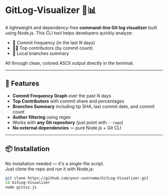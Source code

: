 # GitLog-Visualizer 🧠📊

A lightweight and dependency-free **command-line Git log visualizer** built using Node.js. This CLI tool helps developers quickly analyze:

- 🔁 Commit frequency (in the last _N_ days)
- 🧑‍💻 Top contributors (by commit count)
- 🌿 Local branches summary

All through clean, colored ASCII output directly in the terminal.

---

## 🚀 Features

- **Commit Frequency Graph** over the past _N_ days
- **Top Contributors** with commit share and percentages
- **Branches Summary** including tip SHA, last commit date, and commit count
- **Author filtering** using regex
- Works with **any Git repository** (just point with `--repo`)
- **No external dependencies** — pure Node.js + Git CLI

---

## 📦 Installation

No installation needed — it's a single-file script.  
Just clone the repo and run it with Node.js:

```bash
git clone https://github.com/your-username/GitLog-Visualizer.git
cd GitLog-Visualizer
node gitviz.js
